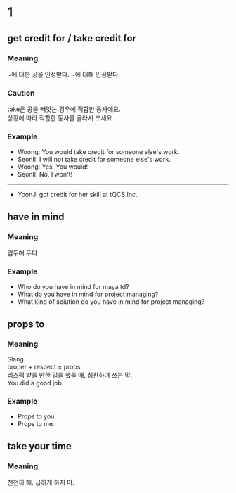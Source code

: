 # 1
## get credit for / take credit for
### Meaning
~에 대한 공을 인정받다. ~에 대해 인정받다.
### Caution
take은 공을 빼앗는 경우에 적합한 동사에요.<br>
상황에 따라 적합한 동사를 골라서 쓰세요
### Example
- Woong: You would take credit for someone else's work.
- SeonIl: I will not take credit for someone else's work.
- Woong: Yes, You would!
- SeonIl: No, I won't!
---------------------------------
- YoonJi got credit for her skill at tQCS.Inc.

## have in mind
### Meaning
염두해 두다
### Example
- Who do you have in mind for maya td?
- What do you have in mind for project managing?
- What kind of solution do you have in mind for project managing?
## props to
### Meaning
Slang.<br>
proper + respect = props<br>
리스펙 받을 만한 일을 했을 때, 칭찬하며 쓰는 말.<br>
You did a good job.
### Example
- Props to you.
- Props to me.
## take your time
### Meaning
천천히 해. 급하게 하지 마.
